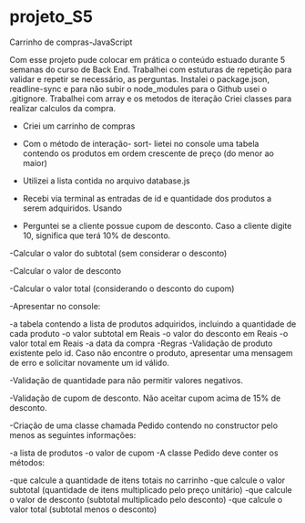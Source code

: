 # projeto_S5
Carrinho de compras-JavaScript

Com esse projeto pude colocar em prática o conteúdo estuado durante 5 semanas do curso de Back End.
Trabalhei com estuturas de repetição para validar e repetir se necessário, as perguntas.
Instalei o package.json, readline-sync e para não subir o node_modules para o Github usei o .gitignore. 
Trabalhei com array e os metodos de iteração
Criei classes para realizar calculos da compra. 


- Criei um carrinho de compras

- Com o método de interação- sort- lietei no console uma tabela contendo os produtos em ordem crescente de preço (do menor ao maior)

- Utilizei a lista contida no arquivo database.js

- Recebi via terminal as entradas de id e quantidade dos produtos a serem adquiridos. Usando 

- Perguntei se a cliente possue cupom de desconto. Caso a cliente digite 10, significa que terá 10% de desconto.

-Calcular o valor do subtotal (sem considerar o desconto)

-Calcular o valor de desconto

-Calcular o valor total (considerando o desconto do cupom)

-Apresentar no console:

-a tabela contendo a lista de produtos adquiridos, incluindo a quantidade de cada produto
-o valor subtotal em Reais
-o valor do desconto em Reais
-o valor total em Reais
-a data da compra
-Regras
-Validação de produto existente pelo id. Caso não encontre o produto, apresentar uma mensagem de erro e solicitar novamente um id válido.

-Validação de quantidade para não permitir valores negativos.

-Validação de cupom de desconto. Não aceitar cupom acima de 15% de desconto.

-Criação de uma classe chamada Pedido contendo no constructor pelo menos as seguintes informações:

-a lista de produtos
-o valor de cupom
-A classe Pedido deve conter os métodos:

-que calcule a quantidade de itens totais no carrinho
-que calcule o valor subtotal (quantidade de itens multiplicado pelo preço unitário)
-que calcule o valor de desconto (subtotal multiplicado pelo desconto)
-que calcule o valor total (subtotal menos o desconto)

